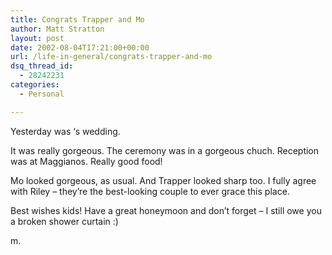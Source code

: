 ```yaml
---
title: Congrats Trapper and Mo
author: Matt Stratton
layout: post
date: 2002-08-04T17:21:00+00:00
url: /life-in-general/congrats-trapper-and-mo
dsq_thread_id:
  - 28242231
categories:
  - Personal

---
```

Yesterday was &#8216;s wedding.

It was really gorgeous. The ceremony was in a gorgeous chuch. Reception was at Maggianos. Really good food!

Mo looked gorgeous, as usual. And Trapper looked sharp too. I fully agree with Riley &#8211; they&#8217;re the best-looking couple to ever grace this place.

Best wishes kids! Have a great honeymoon and don&#8217;t forget &#8211; I still owe you a broken shower curtain :)

m.